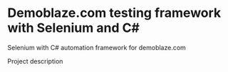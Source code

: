 # Demoblaze.com testing framework with Selenium and C#
Selenium with C# automation framework for demoblaze.com

Project description
